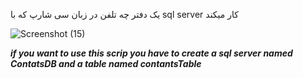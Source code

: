 یک دفتر چه تلفن در زبان سی شارپ که با sql server کار میکند 

![Screenshot (15)](https://github.com/user-attachments/assets/3879eeb3-8f18-488e-9996-9b4923dacab7)


*****if you want to use this scrip you have to create a sql server named ContatsDB and a table named contantsTable*****
